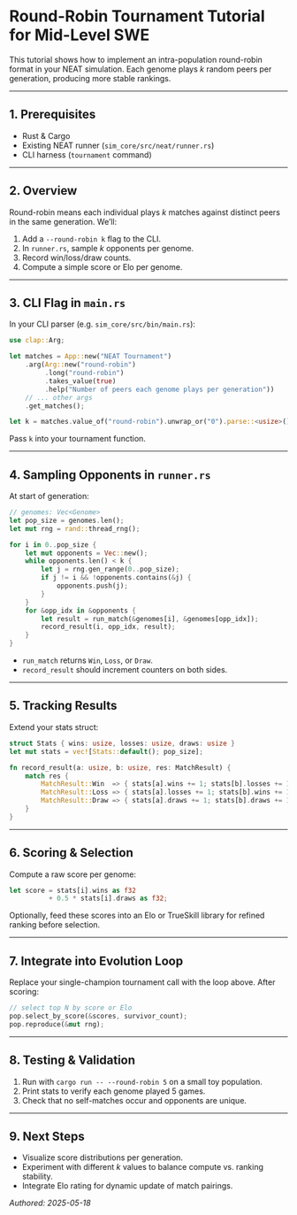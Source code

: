 # Round-Robin Tournament Tutorial for Mid-Level SWE

This tutorial shows how to implement an intra-population round-robin format in your NEAT simulation. Each genome plays _k_ random peers per generation, producing more stable rankings.

---

## 1. Prerequisites

- Rust & Cargo
- Existing NEAT runner (`sim_core/src/neat/runner.rs`)
- CLI harness (`tournament` command)

---

## 2. Overview

Round-robin means each individual plays _k_ matches against distinct peers in the same generation. We’ll:

1. Add a `--round-robin k` flag to the CLI.
2. In `runner.rs`, sample _k_ opponents per genome.
3. Record win/loss/draw counts.
4. Compute a simple score or Elo per genome.

---

## 3. CLI Flag in `main.rs`

In your CLI parser (e.g. `sim_core/src/bin/main.rs`):

```rust
use clap::Arg;

let matches = App::new("NEAT Tournament")
    .arg(Arg::new("round-robin")
         .long("round-robin")
         .takes_value(true)
         .help("Number of peers each genome plays per generation"))
    // ... other args
    .get_matches();

let k = matches.value_of("round-robin").unwrap_or("0").parse::<usize>()?;
```

Pass `k` into your tournament function.

---

## 4. Sampling Opponents in `runner.rs`

At start of generation:

```rust
// genomes: Vec<Genome>
let pop_size = genomes.len();
let mut rng = rand::thread_rng();

for i in 0..pop_size {
    let mut opponents = Vec::new();
    while opponents.len() < k {
        let j = rng.gen_range(0..pop_size);
        if j != i && !opponents.contains(&j) {
            opponents.push(j);
        }
    }
    for &opp_idx in &opponents {
        let result = run_match(&genomes[i], &genomes[opp_idx]);
        record_result(i, opp_idx, result);
    }
}
```

- `run_match` returns `Win`, `Loss`, or `Draw`.
- `record_result` should increment counters on both sides.

---

## 5. Tracking Results

Extend your stats struct:

```rust
struct Stats { wins: usize, losses: usize, draws: usize }
let mut stats = vec![Stats::default(); pop_size];

fn record_result(a: usize, b: usize, res: MatchResult) {
    match res {
        MatchResult::Win  => { stats[a].wins += 1; stats[b].losses += 1; }
        MatchResult::Loss => { stats[a].losses += 1; stats[b].wins += 1; }
        MatchResult::Draw => { stats[a].draws += 1; stats[b].draws += 1; }
    }
}
```

---

## 6. Scoring & Selection

Compute a raw score per genome:

```rust
let score = stats[i].wins as f32
          + 0.5 * stats[i].draws as f32;
```

Optionally, feed these scores into an Elo or TrueSkill library for refined ranking before selection.

---

## 7. Integrate into Evolution Loop

Replace your single-champion tournament call with the loop above. After scoring:

```rust
// select top N by score or Elo
pop.select_by_score(&scores, survivor_count);
pop.reproduce(&mut rng);
```

---

## 8. Testing & Validation

1. Run with `cargo run -- --round-robin 5` on a small toy population.  
2. Print stats to verify each genome played 5 games.  
3. Check that no self-matches occur and opponents are unique.

---

## 9. Next Steps

- Visualize score distributions per generation.  
- Experiment with different _k_ values to balance compute vs. ranking stability.  
- Integrate Elo rating for dynamic update of match pairings.

*Authored: 2025-05-18*
